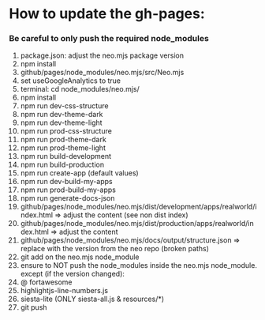 # How to update the gh-pages:

### Be careful to only push the required node_modules

1.  package.json: adjust the neo.mjs package version
2.  npm install
3.  github/pages/node_modules/neo.mjs/src/Neo.mjs
4.  set useGoogleAnalytics to true
5.  terminal: cd node_modules/neo.mjs/
6.  npm install
7.  npm run dev-css-structure
8.  npm run dev-theme-dark
9.  npm run dev-theme-light
10.  npm run prod-css-structure
11.  npm run prod-theme-dark
12.  npm run prod-theme-light
13.  npm run build-development
14.  npm run build-production
15.  npm run create-app (default values)
16.  npm run dev-build-my-apps
17.  npm run prod-build-my-apps
18.  npm run generate-docs-json
19.  github/pages/node_modules/neo.mjs/dist/development/apps/realworld/index.html => adjust the content (see non dist index)
20.  github/pages/node_modules/neo.mjs/dist/production/apps/realworld/index.html => adjust the content
21.  github/pages/node_modules/neo.mjs/docs/output/structure.json => replace with the version from the neo repo (broken paths)
22.  git add on the neo.mjs node_module
23.  ensure to NOT push the node_modules inside the neo.mjs node_module. except (if the version changed):
  1.  @ fortawesome
  2.  highlightjs-line-numbers.js
  3.  siesta-lite (ONLY siesta-all.js & resources/*)
24.  git push